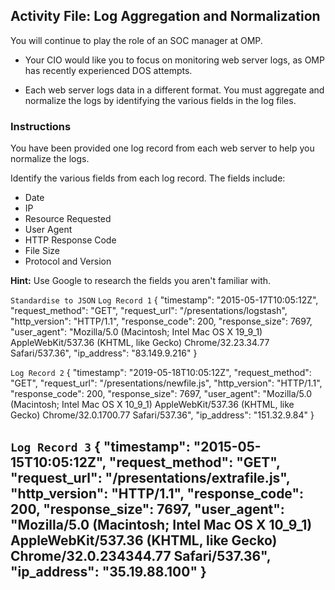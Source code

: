 ## Activity File: Log Aggregation and Normalization

 You will continue to play the role of an SOC manager at OMP.

- Your CIO would like you to focus on monitoring web server logs, as OMP has recently experienced DOS attempts.

- Each web server logs data in a different format. You must aggregate and normalize the logs by identifying the various fields in the log files.


### Instructions

You have been provided one log record from each web server to help you normalize the logs.

Identify the various fields from each log record. The fields include:
   - Date
   - IP
   - Resource Requested
   - User Agent
   - HTTP Response Code
   - File Size
   - Protocol and Version

**Hint:**  Use Google to research the fields you aren't familiar with.

`Standardise to JSON`
`Log Record 1`
{
    "timestamp": "2015-05-17T10:05:12Z",
    "request_method": "GET",
    "request_url": "/presentations/logstash",
    "http_version": "HTTP/1.1",
    "response_code": 200,
    "response_size": 7697,
    "user_agent": "Mozilla/5.0 (Macintosh; Intel Mac OS X 19_9_1) AppleWebKit/537.36 (KHTML, like Gecko) Chrome/32.23.34.77 Safari/537.36",
    "ip_address": "83.149.9.216"
}

`Log Record 2`
{
    "timestamp": "2019-05-18T10:05:12Z",
    "request_method": "GET",
    "request_url": "/presentations/newfile.js",
    "http_version": "HTTP/1.1",
    "response_code": 200,
    "response_size": 7697,
    "user_agent": "Mozilla/5.0 (Macintosh; Intel Mac OS X 10_9_1) AppleWebKit/537.36 (KHTML, like Gecko) Chrome/32.0.1700.77 Safari/537.36",
    "ip_address": "151.32.9.84"
}

`Log Record 3`
{
    "timestamp": "2015-05-15T10:05:12Z",
    "request_method": "GET",
    "request_url": "/presentations/extrafile.js",
    "http_version": "HTTP/1.1",
    "response_code": 200,
    "response_size": 7697,
    "user_agent": "Mozilla/5.0 (Macintosh; Intel Mac OS X 10_9_1) AppleWebKit/537.36 (KHTML, like Gecko) Chrome/32.0.234344.77 Safari/537.36",
    "ip_address": "35.19.88.100"
}
---
